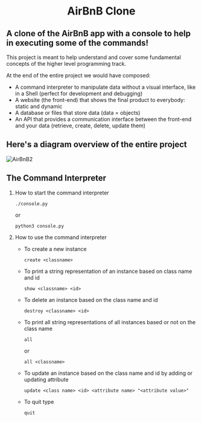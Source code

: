 <h1 align="center">AirBnB Clone</h1>

## A clone of the AirBnB app with a console to help in executing some of the commands!

This project is meant to help understand and cover some fundamental concepts of the higher level programming track.

At the end of the entire project we would have composed:

- A command interpreter to manipulate data without a visual interface, like in a Shell (perfect for development and debugging)
- A website (the front-end) that shows the final product to everybody: static and dynamic
- A database or files that store data (data = objects)
- An API that provides a communication interface between the front-end and your data (retrieve, create, delete, update them)

## Here's a diagram overview of the entire project
![AirBnB2](https://github.com/Munjogu123/AirBnB_clone/assets/116668797/31670531-8671-4a5c-b51f-405218163092)

## The Command Interpreter
1. How to start the command interpreter

    `./console.py`

    or

    `python3 console.py`

2. How to use the command interpreter

    * To create a new instance

        `create <classname>`

    * To print a string representation of an instance based on class name and id

        `show <classname> <id>`

    * To delete an instance based on the class name and id

        `destroy <classname> <id>`

    * To print all string representations of all instances based or not on the class name

        `all`

        or 

        `all <classname>`

    * To update an instance based on the class name and id by adding or updating attribute

        `update <class name> <id> <attribute name> "<attribute value>"`

    * To quit type

        `quit`